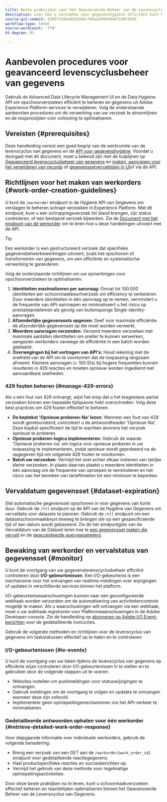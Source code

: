 ```yaml
---
title: Beste praktijken voor het Geavanceerde Beheer van de Levenscyclus van Gegevens
description: Leer hoe u verzoeken voor gegevenshygiëne efficiënt kunt beheren in Adobe Experience Platform met de API voor geavanceerd gegevenslevenscyclusbeheer en gegevenshygiëne. Deze gids behandelt beste praktijken zoals het maximaliseren van identiteiten per verzoek, het specificeren van individuele datasets, en het bewust zijn van API het vertragen om vertragingen te verhinderen. Het document bevat richtlijnen voor het instellen van automatische gegevensset-opschoonbewerkingen, het controleren van de werkorderstatus en gedetailleerde methoden voor het ophalen van reacties. Volg deze procedures om de verwerking van uw verzoek te stroomlijnen en de reactietijden te optimaliseren.
source-git-commit: 92667fd4da093e56dcf06ae1696484671d9fdd38
workflow-type: tm+mt
source-wordcount: '779'
ht-degree: 0%

---
```


# Aanbevolen procedures voor geavanceerd levenscyclusbeheer van gegevens

Gebruik de Advanced Data Lifecycle Management UI en de Data Hygiene API om opschoonverzoeken efficiënt te beheren en gegevens uit Adobe Experience Platform-services te verwijderen. Volg de onderstaande aanbevolen procedures om de verwerking van uw verzoek te stroomlijnen en de responstijden voor voltooiing te optimaliseren.

## Vereisten {#prerequisites}

Deze handleiding vereist een goed begrip van de werkruimte van de levenscyclus van gegevens en de [API voor gegevenshygiëne](./api/overview.md). Voordat u doorgaat met dit document, moet u bekend zijn met de hulplijnen op [Geavanceerd levenscyclusbeheer van gegevens](./home.md) en [maken, aanvragen voor het verwijderen van records](./ui/record-delete.md) of [gegevenssetvervaltijden in UI](./ui/dataset-expiration.md)of via de API.

## Richtlijnen voor het maken van werkorders {#work-order-creation-guidelines}

U kunt de `/workorder` eindpunt in de Hygiene API van Gegevens om verslagen te beheren schrapt verzoeken in Experience Platform. Met dit eindpunt, kunt u een schrappingsverzoek tot stand brengen, zijn status controleren, of een bestaand verzoek bijwerken. Zie de [Document met het eindpunt van de werkorder](./api/workorder.md) om te leren hoe u deze handelingen uitvoert met de API.

>[!TIP]
>
>Een werkorder is een gestructureerd verzoek dat specifieke gegevensbeheerbewerkingen uitvoert, zoals het opschonen of transformeren van gegevens, om een efficiënte en systematische verwerking te garanderen.

Volg de onderstaande richtlijnen om uw opmerkingen voor opschoonverzoeken te optimaliseren:

1. **Identiteiten maximaliseren per aanvraag:** Omvat tot 100.000 identiteiten per schoonmaakbeurtverzoek om efficiency te verbeteren. Door meerdere identiteiten in één aanvraag op te nemen, vermindert u de frequentie van API-aanroepen en minimaliseert u het risico op prestatieproblemen als gevolg van buitensporige Single-identity-aanvragen.
2. **Afzonderlijke gegevenssets opgeven:** Geef voor maximale efficiëntie de afzonderlijke gegevensset op die moet worden verwerkt.
3. **Meerdere aanvragen verzenden:** Verzend meerdere verzoeken met maximale aantallen identiteiten om sneller te kunnen verwerken, aangezien werkorders vanwege de efficiëntie in een batch worden geplaatst.
4. **Overwegingen bij het vertragen van API&#39;s:** Houd rekening met de snelheid van de API om te voorkomen dat de toepassing langzaam afneemt. Kleinere aanvragen (&lt; 100 IDs) bij hogere frequenties kunnen resulteren in 429 reacties en moeten opnieuw worden ingediend met aanvaardbare snelheden.

### 429 fouten beheren {#manage-429-errors}

Als u een fout van 429 ontvangt, wijst het erop dat u het toegestane aantal verzoeken binnen een bepaalde tijdspanne hebt overschreden. Volg deze best practices om 429 fouten effectief te beheren:

- **De koptekst &#39;Opnieuw proberen-Na&#39; lezen**: Wanneer een fout van 429 wordt geretourneerd, controleert u de antwoordheader &#39;Opnieuw-Na&#39;. Deze kopbal specificeert de tijd te wachten alvorens het verzoek opnieuw te proberen.
- **Opnieuw proberen-logica implementeren**: Gebruik de waarde &#39;Opnieuw proberen-na&#39; om logica voor opnieuw proberen in uw toepassing te implementeren, zodat opnieuw wordt geprobeerd na de opgegeven tijd om volgende 429 fouten te voorkomen.
- **Batch uw verzoeken**: Vermijd het snel achter elkaar indienen van talrijke kleine verzoeken. In plaats daarvan plaatst u meerdere identiteiten in één aanvraag om de frequentie van oproepen te verminderen en het risico van het bereiken van tarieflimieten tot een minimum te beperken.

## Vervaldatum gegevensset {#dataset-expiration}

Stel automatische gegevensset opschonen in voor gegevens van korte duur. Gebruik de `/ttl` eindpunt op de API van de Hygiëne van Gegevens om vervaldata voor datasets te plannen. Gebruik de `/ttl` eindpunt om een datasetschoonmaakbeurt teweeg te brengen die op een gespecificeerde tijd of een datum wordt gebaseerd. Zie de het eindpuntgids van de Vervaldatum van de Dataset leren hoe te [een gegevensset maken die vervalt](./api/dataset-expiration.md) en de [geaccepteerde queryparameters](./api/dataset-expiration.md#query-params).

## Bewaking van werkorder en vervalstatus van gegevensset {#monitor}

U kunt de voortgang van uw gegevenslevenscyclusbeheer efficiënt controleren door **I/O-gebeurtenissen**. Een I/O-gebeurtenis is een mechanisme voor het ontvangen van realtime meldingen over wijzigingen of updates in verschillende services binnen het platform.

I/O-gebeurteniswaarschuwingen kunnen naar een geconfigureerde webhaak worden verzonden om de automatisering van activiteitencontrole mogelijk te maken. Als u waarschuwingen wilt ontvangen via een webhaak, moet u uw webhaak registreren voor Platformwaarschuwingen in de Adobe Developer-console. Zie de handleiding op [abonneren op Adobe I/O Event-berichten](../observability/alerts/subscribe.md) voor de gedetailleerde instructies.

Gebruik de volgende methoden en richtlijnen voor de levenscyclus van gegevens om taakstatussen effectief op te halen en te controleren:

### I/O-gebeurtenissen {#io-events}

U kunt de voortgang van uw taken tijdens de levenscyclus van gegevens op efficiënte wijze controleren door I/O-gebeurtenissen in te stellen en te gebruiken door de volgende stappen uit te voeren:

- Websites instellen om pushmeldingen voor statuswijzigingen te ontvangen.
- Gebruik meldingen om de voortgang te volgen en updates te ontvangen wanneer deze zijn voltooid.
- Implementeer geen opiniepeilingsmechanismen om het API-verkeer te minimaliseren.

### Gedetailleerde antwoorden ophalen voor één werkorder {#retrieve-detailed-work-order-response}

Voor diepgaande informatie over individuele werkorders, gebruik de volgende benadering:

- Breng een verzoek van een GET aan de `/workorder{work_order_id}` eindpunt voor gedetailleerde reactiegegevens.
- Haal productspecifieke reacties en succesberichten op.
- Vermijd het gebruik van deze methode voor regelmatige opiniepeilingsactiviteiten.

Door deze beste praktijken na te leven, kunt u schoonmaakverzoeken effectief beheren en reactietijden optimaliseren binnen het Geavanceerde Beheer van de Levenscyclus van Gegevens.
